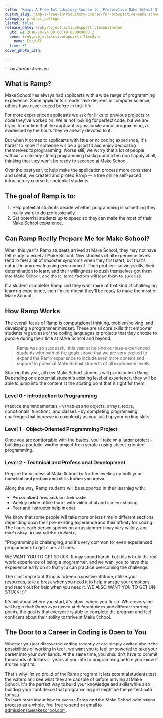 ```yaml
---
title: 'Ramp: A Free Introductory Course for Prospective Make School Students'
custom_slug: ramp-a-free-introductory-course-for-prospective-make-school-students
category: product_college
listed: false
release_date: !ruby/object:ActiveSupport::TimeWithZone
  utc: &1 2018-10-24 00:00:00.000000000 Z
  zone: !ruby/object:ActiveSupport::TimeZone
    name: Etc/UTC
  time: *1
cover_photo_path: 

---
```

_-- by Jordan Arnesen_

## What is Ramp?
Make School has always had applicants with a wide range of programming experience. Some applicants already have degrees in computer science, others have never coded before in their life.

For more experienced applicants we ask for links to previous projects or code they've worked on. We're not looking for perfect code, but we are trying to confirm that the applicant is passionate about programming, as evidenced by the hours they've already devoted to it.

But when it comes to applicants with little or no coding experience, it's harder to know if someone will be a good fit and enjoy dedicating themselves to programming. Worse still, we worry that a lot of people without an already strong programming background often don't apply at all, thinking that they won't be ready to succeed at Make School.

Over the past year, to help make the application process more consistent and useful, we created and piloted Ramp -- a free online self-paced introductory course for potential students.

## The goal of Ramp is to:
1.  Help potential students decide whether programming is something they really want to do professionally.
2.  Get potential students up to speed so they can make the most of their Make School experience.

## Can Ramp Really Prepare Me for Make School?
When this year's Ramp students arrived at Make School, they may not have felt ready to excel at Make School. New students of all experience levels tend to feel a bit of imposter syndrome when they first start, but that's natural in any new learning environment. Their problem-solving skills, their determination to learn, and their willingness to push themselves got them into Make School, and those same factors will lead them to success.

If a student completes Ramp and they want more of that kind of challenging learning experience, then I'm confident they'll be ready to make the most of Make School.

## How Ramp Works
The overall focus of Ramp is computational thinking, problem solving, and developing a programmer mindset. These are all core skills that empower students regardless of the coding languages or projects that they choose to pursue during their time at Make School and beyond.

> Ramp was so successful this year at helping our less-experienced students with both of the goals above that we are very excited to expand the Ramp experience to include even more content and support to potential Make School students of all experience levels.

Starting this year, all new Make School students will participate in Ramp. Depending on a potential student's existing level of experience, they will be able to jump into the content at the starting point that is right for them:

### Level 0 - Introduction to Programming
Practice the fundamentals - variables and objects, arrays, loops, conditionals, functions, and classes - by completing programming challenges that increase in complexity as you build up your coding skills.

### Level 1 - Object-Oriented Programming Project
Once you are comfortable with the basics, you'll take on a larger project - building a portfolio-worthy project from scratch using object-oriented programming.

### Level 2 - Technical and Professional Development
Prepare for success at Make School by further leveling up both your technical and professional skills before you arrive.

Along the way, Ramp students will be supported in their learning with:
-   Personalized feedback on their code
-   Weekly online office hours with video chat and screen-sharing
-   Peer and instructor help in chat

We know that some people will take more or less time in different sections depending upon their pre-existing experience and their affinity for coding. The hours each person spends on an assignment may vary widely, and that's okay. As we tell the students,

"Programming is challenging, and it's very common for even experienced programmers to get stuck at times.

WE WANT YOU TO GET STUCK. It may sound harsh, but this is truly the real world experience of being a programmer, and we want you to have that experience early on so that you can practice overcoming the challenge.

The most important thing is to keep a positive attitude, utilize your resources, take a break when you need it to help manage your emotions, and reach out for help when you need it. WE ALSO WANT YOU TO GET UN-STUCK! :)"

It's not about where you start, it's about where you finish. While everyone will begin their Ramp experience at different times and different starting points, the goal is that everyone is able to complete the program and feel confident about their ability to thrive at Make School.

## The Door to a Career in Coding is Open to You
Whether you just discovered coding recently or are simply excited about the possibilities of working in tech, we want you to feel empowered to take your career into your own hands. At the same time, you shouldn't have to commit thousands of dollars or years of your life to programming before you know if it's the right fit.

That's why I'm so proud of the Ramp program. It lets potential students test the waters and see what they are capable of before arriving at Make School. It's the perfect way to build your knowledge and skills while also building your confidence that programming just might be the perfect path for you.\
To learn more about how to access Ramp and the Make School admissions process as a whole, feel free to send an email to <admissions@makeschool.com>.